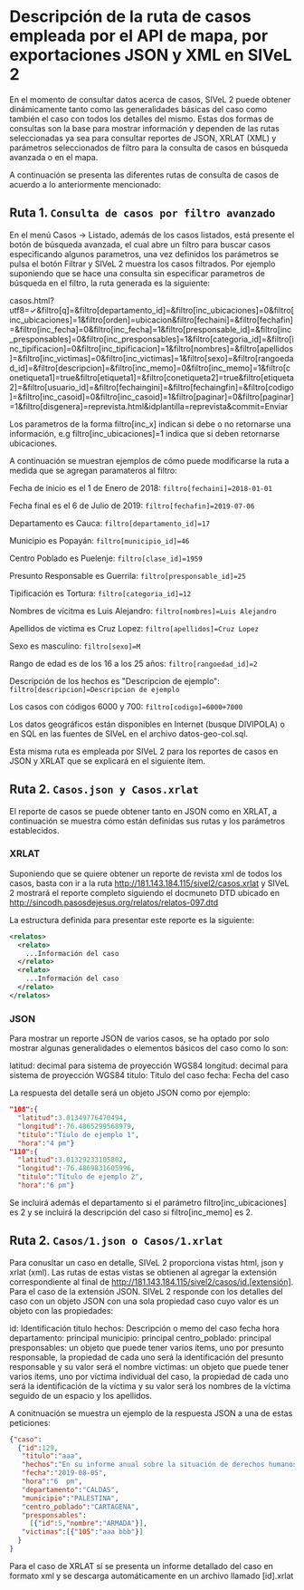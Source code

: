 # Descripción de la ruta de casos empleada por el API de mapa, por exportaciones JSON y XML en SIVeL 2

En el momento de consultar datos acerca de casos, 
SIVeL 2 puede obtener dinámicamente tanto como las generalidades
básicas del caso como también el caso con todos los detalles del mismo. 
Estas dos formas de consultas son la base para mostrar
información y dependen de las rutas seleccionadas ya sea para 
consultar reportes de JSON,  XRLAT (XML) y parámetros seleccionados 
de filtro para la consulta de casos en búsqueda avanzada o  en el mapa. 

A continuación se presenta las diferentes rutas de consulta de casos
de acuerdo a lo anteriormente mencionado:

## Ruta 1. `Consulta de casos por filtro avanzado`
En el menú Casos -> Listado, además de los casos listados, 
está presente el botón de búsqueda avanzada, el cual abre un filtro 
para buscar casos especificando algunos parametros, una vez definidos 
los parámetros se pulsa el botón Filtrar y SIVeL 2 muestra los casos filtrados. Por ejemplo suponiendo que se hace una consulta sin especificar 
parametros de búsqueda en el filtro, la ruta generada es la siguiente:

casos.html?utf8=✓&filtro[q]=&filtro[departamento_id]=&filtro[inc_ubicaciones]=0&filtro[inc_ubicaciones]=1&filtro[orden]=ubicacion&filtro[fechaini]=&filtro[fechafin]=&filtro[inc_fecha]=0&filtro[inc_fecha]=1&filtro[presponsable_id]=&filtro[inc_presponsables]=0&filtro[inc_presponsables]=1&filtro[categoria_id]=&filtro[inc_tipificacion]=0&filtro[inc_tipificacion]=1&filtro[nombres]=&filtro[apellidos]=&filtro[inc_victimas]=0&filtro[inc_victimas]=1&filtro[sexo]=&filtro[rangoedad_id]=&filtro[descripcion]=&filtro[inc_memo]=0&filtro[inc_memo]=1&filtro[conetiqueta1]=true&filtro[etiqueta1]=&filtro[conetiqueta2]=true&filtro[etiqueta2]=&filtro[usuario_id]=&filtro[fechaingini]=&filtro[fechaingfin]=&filtro[codigo]=&filtro[inc_casoid]=0&filtro[inc_casoid]=1&filtro[paginar]=0&filtro[paginar]=1&filtro[disgenera]=reprevista.html&idplantilla=reprevista&commit=Enviar

Los parametros de la forma filtro[inc_x] indican si debe o no retornarse una información, e.g filtro[inc_ubicaciones]=1 indica que si deben retornarse ubicaciones.

A continuación se muestran ejemplos de cómo puede modificarse la ruta
a medida que se agregan paramateros al filtro:

Fecha de inicio es el 1 de Enero de 2018: 
`filtro[fechaini]=2018-01-01`

Fecha final es el 6 de Julio de 2019: 
`filtro[fechafin]=2019-07-06`

Departamento es Cauca:
`filtro[departamento_id]=17`

Municipio es Popayán:
`filtro[municipio_id]=46`

Centro Poblado es Puelenje:
`filtro[clase_id]=1959`

Presunto Responsable es Guerrila:
`filtro[presponsable_id]=25`

Tipificación es Tortura:
`filtro[categoria_id]=12`

Nombres de vícitma es Luis Alejandro:
`filtro[nombres]=Luis Alejandro`

Apellidos de víctima es Cruz Lopez:
`filtro[apellidos]=Cruz Lopez`

Sexo es masculino:
`filtro[sexo]=M`

Rango de edad es de los 16 a los 25 años:
`filtro[rangoedad_id]=2`

Descripción de los hechos es "Descripcion de ejemplo":
`filtro[descripcion]=Descripcion de ejemplo`

Los casos con códigos 6000 y 700:
`filtro[codigo]=6000+7000`


Los datos geográficos están disponibles en Internet (busque DIVIPOLA) 
o en SQL en las fuentes de SIVeL en el archivo datos-geo-col.sql.

Esta misma ruta es empleada por SIVeL 2 para los reportes de casos 
en JSON y XRLAT que se explicará en el siguiente ítem.

## Ruta 2. `Casos.json y Casos.xrlat`

El reporte de casos se puede obtener tanto en JSON como en XRLAT, 
a continuación se muestra cómo están definidas sus rutas
y los parámetros establecidos.

### XRLAT

Suponiendo que se quiere obtener un reporte de revista 
xml de todos los casos, basta con ir a la ruta 
http://181.143.184.115/sivel2/casos.xrlat y SIVeL 2 mostrará
el reporte completo siguiendo el docmuneto DTD ubicado en 
http://sincodh.pasosdejesus.org/relatos/relatos-097.dtd

La estructura definida para presentar este reporte es la siguiente:

```XML
<relatos>
  <relato>
    ...Información del caso
  </relato>
  <relato>
    ...Información del caso
  </relato>
</relatos>
```

### JSON 

Para mostrar un reporte JSON de varios casos, se ha optado por solo mostrar algunas generalidades o elementos básicos del caso como lo son:

latitud: decimal para sistema de proyección WGS84
longitud: decimal para sistema de proyección WGS84
titulo: Titulo del caso
fecha: Fecha del caso

La respuesta del detalle será un objeto JSON como por ejemplo:

```JSON
"108":{
  "latitud":3.01349776470494,
  "longitud":-76.4865299568979,
  "titulo":"Tíulo de ejemplo 1",
  "hora":"4 pm"}
"110":{
  "latitud":3.01329233105802,
  "longitud":-76.4869831605996,
  "titulo":"Título de ejemplo 2",
  "hora":"6 pm"}
```

Se incluirá además el departamento si el parámetro filtro[inc_ubicaciones] es 2 y se incluirá la descripción del caso si filtro[inc_memo] es 2.

## Ruta 2. `Casos/1.json o Casos/1.xrlat`

Para conusltar un caso en detalle, SIVeL 2 proporciona vistas html, 
json y xrlat (xml). Las rutas de estas vistas se obtienen al agregar
la extensión correspondiente al final de http://181.143.184.115/sivel2/casos/id.[extensión]. 
Para el caso de la extensión JSON. SIVeL 2 
responde con los detalles del caso con un objeto JSON con una sola propiedad caso cuyo valor es un objeto con las propiedades:

id: Identificación
titulo
hechos: Descripción o memo del caso
fecha
hora
departamento: principal
municipio: principal
centro_poblado: principal
presponsables: un objeto que puede tener varios ítems, uno por presunto responsable, la propiedad de cada uno será la identificación del presunto responsable y su valor será el nombre
victimas: un objeto que puede tener varios ítems, uno por víctima individual del caso, la propiedad de cada uno será la identificación de la víctima y su valor será los nombres de la víctima seguido de un espacio y los apellidos.

A conitnuación se muestra un ejemplo de la respuesta JSON a una de estas peticiones:

```JSON
{"caso":
  {"id":129,
   "titulo":"aaa",
   "hechos":"En su informe anual sobre la situación de derechos humanos en Colombia, la Oficina del Alto Comisionado de la ONU para este tema, que actualmente está a cargo de la expresidenta chilena Michelle Bachelet, sostiene que en el 2018 el homicidio aumentó en el 49 por ciento de los municipios y llama la atención sobre la persistencia de los altos niveles de impunidad en este tema.",
   "fecha":"2019-08-05",
   "hora":"6  pm",
   "departamento":"CALDAS",
   "municipio":"PALESTINA",
   "centro_poblado":"CARTAGENA",
   "presponsables":
     [{"id":5,"nombre":"ARMADA"}],
   "victimas":[{"105":"aaa bbb"}]
  }
}
```

Para el caso de XRLAT sí se presenta un informe detallado
 del caso en formato xml y se descarga automáticamente en un archivo llamado [id].xrlat
